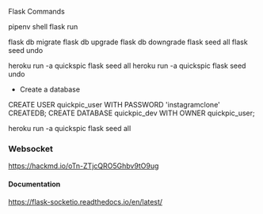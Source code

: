 Flask Commands

pipenv shell
flask run

flask db migrate
flask db upgrade
flask db downgrade
flask seed all
flask seed undo


heroku run -a quickspic flask seed all
heroku run -a quickspic flask seed undo


- Create a database

CREATE USER quickpic_user WITH PASSWORD 'instagramclone' CREATEDB;
CREATE DATABASE quickpic_dev WITH OWNER quickpic_user;

heroku run -a quickspic flask seed all



### Websocket
https://hackmd.io/oTn-ZTjcQRO5Ghbv9tO9ug

#### Documentation
https://flask-socketio.readthedocs.io/en/latest/

